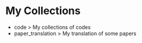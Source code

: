# My Collections

* code > My collections of codes
* paper_translation > My translation of some papers

